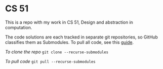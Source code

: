 # CS 51

This is a repo with my work in CS 51, Design and abstraction in computation.

The code solutions are each tracked in separate git repositories, so GitHub
classifies them as Submodules. To pull all code, see this [guide](https://gist.github.com/gitaarik/8735255).

_To clone the repo_
`git clone --recurse-submodules`

_To pull code_
`git pull --recurse-submodules`
